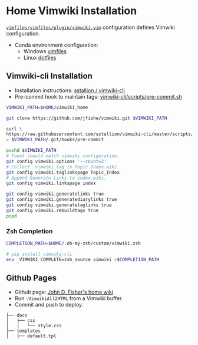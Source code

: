 # Home Vimwiki Installation

[`vimfiles/vimfiles/plugin/vimwiki.vim`](https://github.com/jfishe/vimfiles/blob/ebeb257cb1af6a5489ba5608d737d174dc74a878/vimfiles/plugin/vimwiki.vim#L46)
configuration defines Vimwiki configuration.

- Conda environment configuration:
  - Windows [vimfiles](https://github.com/jfishe/vimfiles)
  - Linux [dotfiles](https://github.com/jfishe/dotfiles)

## Vimwiki-cli Installation

- Installation instructions:
  [sstallion / vimwiki-cli](https://github.com/sstallion/vimwiki-cli)
- Pre-commit hook to maintain tags:
  [vimwiki-cli/scripts/pre-commit.sh](https://github.com/sstallion/vimwiki-cli/blob/master/scripts/pre-commit.sh)

```bash
VIMWIKI_PATH=$HOME/vimwiki_home

git clone https://github.com/jfishe/vimwiki.git $VIMWIKI_PATH

curl \
https://raw.githubusercontent.com/sstallion/vimwiki-cli/master/scripts/pre-commit.sh \
> $VIMWIKI_PATH/.git/hooks/pre-commit

pushd $VIMWIKI_PATH
# Count should match vimwiki configuration.
git config vimwiki.options '--count=2'
# Collect .vimwiki_tag in Topic_Index.wiki.
git config vimwiki.taglinkspage Topic_Index
# Append Generate Links to index.wiki.
git config vimwiki.linkspage index

git config vimwiki.generatelinks true
git config vimwiki.generatediarylinks true
git config vimwiki.generatetaglinks true
git config vimwiki.rebuildtags true
popd
```

### Zsh Completion

```bash
COMPLETION_PATH=$HOME/.oh-my-zsh/custom/vimwiki.zsh

# pip install vimwiki-cli
env _VIMWIKI_COMPLETE=zsh_source vimwiki >$COMPLETION_PATH
```

## Github Pages

- Github page: [John D. Fisher's home wiki](https://jfishe.github.io/vimwiki/)
- Run `:VimwikiAll2HTML` from a Vimwiki buffer.
- Commit and push to deploy.

```text
├── docs
│   ├── css
│   │   └── style.css
├── templates
│   ├── default.tpl
```
